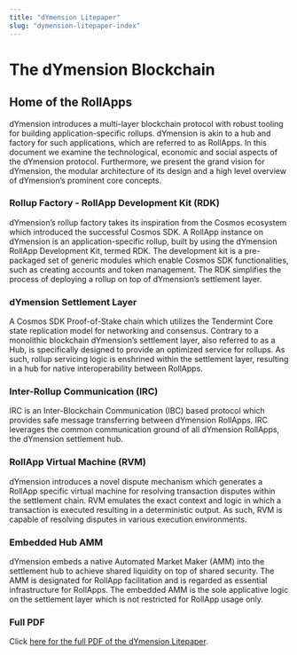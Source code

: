 ```yaml
---
title: "dYmension Litepaper"
slug: "dymension-litepaper-index"
---
```


# The dYmension Blockchain

## Home of the RollApps

dYmension introduces a multi-layer blockchain protocol with robust tooling for building application-specific rollups. dYmension is akin to a hub and factory for such applications, which are referred to as RollApps. In this document we examine the technological, economic and social aspects of the dYmension protocol. Furthermore, we present the grand vision for dYmension, the modular architecture of its design and a high level overview of dYmension’s prominent core concepts.

### Rollup Factory - RollApp Development Kit (RDK)

dYmension’s rollup factory takes its inspiration from the Cosmos ecosystem which introduced the successful Cosmos SDK. A RollApp instance on dYmension is an application-specific rollup, built by using the dYmension RollApp Development Kit, termed RDK. The development kit is a pre-packaged set of generic modules which enable Cosmos SDK functionalities, such as creating accounts and token management. The RDK simplifies the process of deploying a rollup on top of dYmension’s settlement layer.

### dYmension Settlement Layer

A Cosmos SDK Proof-of-Stake chain which utilizes the Tendermint Core state replication model for networking and consensus. Contrary to a monolithic blockchain dYmension’s settlement layer, also referred to as a Hub, is specifically designed to provide an optimized service for rollups. As such, rollup servicing logic is enshrined within the settlement layer, resulting in a hub for native interoperability between RollApps.

### Inter-Rollup Communication (IRC)

IRC is an Inter-Blockchain Communication (IBC) based protocol which provides safe message transferring between dYmension RollApps. IRC leverages the common communication ground of all dYmension RollApps, the dYmension settlement hub.

### RollApp Virtual Machine (RVM)

dYmension introduces a novel dispute mechanism which generates a RollApp specific virtual machine for resolving transaction disputes within the settlement chain. RVM emulates the exact context and logic in which a transaction is executed resulting in a deterministic output. As such, RVM is capable of resolving disputes in various execution environments.

### Embedded Hub AMM

dYmension embeds a native Automated Market Maker (AMM) into the settlement hub to achieve shared liquidity on top of shared security. The AMM is designated for RollApp facilitation and is regarded as essential infrastructure for RollApps. The embedded AMM is the sole applicative logic on the settlement layer which is not restricted for RollApp usage only.

### Full PDF

Click [here for the full PDF of the dYmension Litepaper](/static/papers/LITEPAPER-v1.0.pdf).
